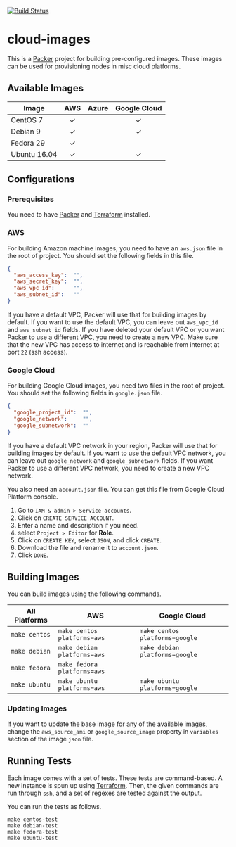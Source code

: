 [![Build Status][travisci-image]][travisci-url]

# cloud-images
This is a [Packer](https://www.packer.io) project for building pre-configured images.
These images can be used for provisioning nodes in misc cloud platforms.

## Available Images
| Image        | AWS  | Azure | Google Cloud |
|--------------|:----:|:-----:|:------------:|
| CentOS 7     |  ✓   |       |  ✓           |
| Debian 9     |  ✓   |       |  ✓           |
| Fedora 29    |  ✓   |       |              |
| Ubuntu 16.04 |  ✓   |       |  ✓           |

## Configurations

### Prerequisites
You need to have [Packer](https://www.packer.io) and [Terraform](https://www.terraform.io) installed.

### AWS
For building Amazon machine images, you need to have an `aws.json` file in the root of project.
You should set the following fields in this file.

```json
{
  "aws_access_key":  "",
  "aws_secret_key":  "",
  "aws_vpc_id":      "",
  "aws_subnet_id":   ""
}
```

If you have a default VPC, Packer will use that for building images by default.
If you want to use the default VPC, you can leave out `aws_vpc_id` and `aws_subnet_id` fields.
If you have deleted your default VPC or you want Packer to use a different VPC, you need to create a new VPC.
Make sure that the new VPC has access to internet and is reachable from internet at port `22` (ssh access).

### Google Cloud
For building Google Cloud images, you need two files in the root of project.
You should set the following fields in `google.json` file.

```json
{
  "google_project_id":  "",
  "google_network":     "",
  "google_subnetwork":  ""
}
```

If you have a default VPC network in your region, Packer will use that for building images by default.
If you want to use the default VPC network, you can leave out `google_network` and `google_subnetwork` fields.
If you want Packer to use a different VPC network, you need to create a new VPC network.

You also need an `account.json` file.
You can get this file from Google Cloud Platform console.

  1. Go to `IAM & admin > Service accounts`.
  2. Click on `CREATE SERVICE ACCOUNT`.
  3. Enter a name and description if you need.
  4. select `Project > Editor` for **Role**.
  5. Click on `CREATE KEY`, select `JSON`, and click `CREATE`.
  6. Download the file and rename it to `account.json`.
  7. Click `DONE`.

## Building Images
You can build images using the following commands.

| All Platforms | AWS                         | Google Cloud                   |
|---------------|-----------------------------|--------------------------------|
| `make centos` | `make centos platforms=aws` | `make centos platforms=google` |
| `make debian` | `make debian platforms=aws` | `make debian platforms=google` |
| `make fedora` | `make fedora platforms=aws` |                                |
| `make ubuntu` | `make ubuntu platforms=aws` | `make ubuntu platforms=google` |

### Updating Images
If you want to update the base image for any of the available images,
change the `aws_source_ami` or `google_source_image` property in `variables` section of the image `json` file.

## Running Tests
Each image comes with a set of tests. These tests are command-based.
A new instance is spun up using [Terraform](https://www.packer.io).
Then, the given commands are run through `ssh`, and a set of regexes are tested against the output.

You can run the tests as follows.

```
make centos-test
make debian-test
make fedora-test
make ubuntu-test
```


[travisci-url]: https://travis-ci.org/moorara/cloud-images
[travisci-image]: https://travis-ci.org/moorara/cloud-images.svg?branch=master
